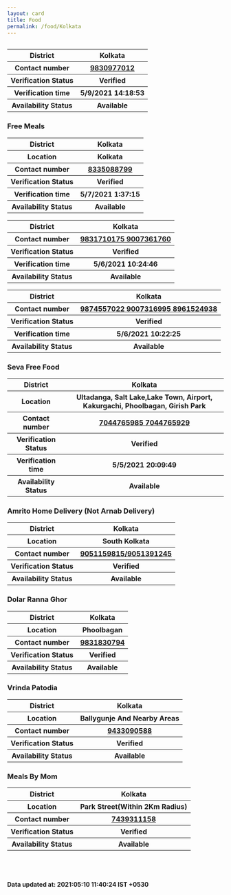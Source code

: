 ```yaml
---
layout: card
title: Food
permalink: /food/Kolkata
---
```

<div class="row">
	<div class="column">
<div class="card_av">
<div class="info"><table>
<tr><th>District</th><th>Kolkata</th></tr>
<tr><th>Contact number </th><th><a href="tel:9830977012">9830977012</a></th></tr>
<tr><th>Verification  Status</th><th>Verified</th></tr>
<tr><th>Verification time</th><th>5/9/2021 14:18:53</th></tr>
<tr><th>Availability Status</th><th>Available</th></tr>
</table></div></div>
<div class="card_av">
<h3>Free Meals</h3>

<div class="info"><table>
<tr><th>District</th><th>Kolkata</th></tr>
<tr><th>Location</th><th>Kolkata</th></tr>
<tr><th>Contact number </th><th><a href="tel:8335088799">8335088799</a></th></tr>
<tr><th>Verification  Status</th><th>Verified</th></tr>
<tr><th>Verification time</th><th>5/7/2021 1:37:15</th></tr>
<tr><th>Availability Status</th><th>Available</th></tr>
</table></div></div>
<div class="card_av">
<div class="info"><table>
<tr><th>District</th><th>Kolkata</th></tr>
<tr><th>Contact number </th><th><a href="tel:9831710175">9831710175</a><a href="tel: 9007361760"> 9007361760</a></th></tr>
<tr><th>Verification  Status</th><th>Verified</th></tr>
<tr><th>Verification time</th><th>5/6/2021 10:24:46</th></tr>
<tr><th>Availability Status</th><th>Available</th></tr>
</table></div></div>
<div class="card_av">
<div class="info"><table>
<tr><th>District</th><th>Kolkata</th></tr>
<tr><th>Contact number </th><th><a href="tel:9874557022">9874557022</a><a href="tel: 9007316995"> 9007316995</a><a href="tel: 8961524938"> 8961524938</a></th></tr>
<tr><th>Verification  Status</th><th>Verified</th></tr>
<tr><th>Verification time</th><th>5/6/2021 10:22:25</th></tr>
<tr><th>Availability Status</th><th>Available</th></tr>
</table></div></div>
<div class="card_av">
<h3>Seva Free Food</h3>

<div class="info"><table>
<tr><th>District</th><th>Kolkata</th></tr>
<tr><th>Location</th><th>Ultadanga, Salt Lake,Lake Town, Airport, Kakurgachi, Phoolbagan, Girish Park</th></tr>
<tr><th>Contact number </th><th><a href="tel:7044765985">7044765985</a><a href="tel: 7044765929"> 7044765929</a></th></tr>
<tr><th>Verification  Status</th><th>Verified</th></tr>
<tr><th>Verification time</th><th>5/5/2021 20:09:49</th></tr>
<tr><th>Availability Status</th><th>Available</th></tr>
</table></div></div>
<div class="card_av">
<h3>Amrito Home Delivery (Not Arnab Delivery)</h3>

<div class="info"><table>
<tr><th>District</th><th>Kolkata</th></tr>
<tr><th>Location</th><th>South Kolkata</th></tr>
<tr><th>Contact number </th><th><a href="tel:9051159815/9051391245">9051159815/9051391245</a></th></tr>
<tr><th>Verification  Status</th><th>Verified</th></tr>
<tr><th>Availability Status</th><th>Available</th></tr>
</table></div></div>
<div class="card_av">
<h3>Dolar Ranna Ghor</h3>

<div class="info"><table>
<tr><th>District</th><th>Kolkata</th></tr>
<tr><th>Location</th><th>Phoolbagan</th></tr>
<tr><th>Contact number </th><th><a href="tel:9831830794">9831830794</a></th></tr>
<tr><th>Verification  Status</th><th>Verified</th></tr>
<tr><th>Availability Status</th><th>Available</th></tr>
</table></div></div>
<div class="card_av">
<h3>Vrinda Patodia</h3>

<div class="info"><table>
<tr><th>District</th><th>Kolkata</th></tr>
<tr><th>Location</th><th>Ballygunje And Nearby Areas</th></tr>
<tr><th>Contact number </th><th><a href="tel:9433090588">9433090588</a></th></tr>
<tr><th>Verification  Status</th><th>Verified</th></tr>
<tr><th>Availability Status</th><th>Available</th></tr>
</table></div></div>
<div class="card_av">
<h3>Meals By Mom</h3>

<div class="info"><table>
<tr><th>District</th><th>Kolkata</th></tr>
<tr><th>Location</th><th>Park Street(Within 2Km Radius)</th></tr>
<tr><th>Contact number </th><th><a href="tel:7439311158">7439311158</a></th></tr>
<tr><th>Verification  Status</th><th>Verified</th></tr>
<tr><th>Availability Status</th><th>Available</th></tr>
</table></div></div>
</div>
</div> <br><br>
<h4> Data updated at: 2021:05:10 11:40:24 IST +0530 </h4>